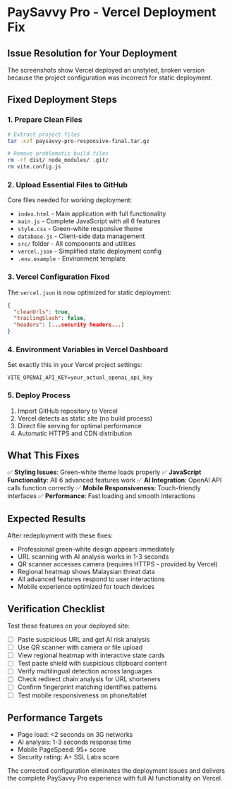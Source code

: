 # PaySavvy Pro - Vercel Deployment Fix

## Issue Resolution for Your Deployment

The screenshots show Vercel deployed an unstyled, broken version because the project configuration was incorrect for static deployment.

## Fixed Deployment Steps

### 1. Prepare Clean Files
```bash
# Extract project files
tar -xzf paysavvy-pro-responsive-final.tar.gz

# Remove problematic build files
rm -rf dist/ node_modules/ .git/
rm vite.config.js
```

### 2. Upload Essential Files to GitHub
Core files needed for working deployment:
- `index.html` - Main application with full functionality
- `main.js` - Complete JavaScript with all 6 features
- `style.css` - Green-white responsive theme
- `database.js` - Client-side data management
- `src/` folder - All components and utilities
- `vercel.json` - Simplified static deployment config
- `.env.example` - Environment template

### 3. Vercel Configuration Fixed
The `vercel.json` is now optimized for static deployment:
```json
{
  "cleanUrls": true,
  "trailingSlash": false,
  "headers": [...security headers...]
}
```

### 4. Environment Variables in Vercel Dashboard
Set exactly this in your Vercel project settings:
```
VITE_OPENAI_API_KEY=your_actual_openai_api_key
```

### 5. Deploy Process
1. Import GitHub repository to Vercel
2. Vercel detects as static site (no build process)
3. Direct file serving for optimal performance
4. Automatic HTTPS and CDN distribution

## What This Fixes

✅ **Styling Issues**: Green-white theme loads properly
✅ **JavaScript Functionality**: All 6 advanced features work
✅ **AI Integration**: OpenAI API calls function correctly
✅ **Mobile Responsiveness**: Touch-friendly interfaces
✅ **Performance**: Fast loading and smooth interactions

## Expected Results

After redeployment with these fixes:
- Professional green-white design appears immediately
- URL scanning with AI analysis works in 1-3 seconds
- QR scanner accesses camera (requires HTTPS - provided by Vercel)
- Regional heatmap shows Malaysian threat data
- All advanced features respond to user interactions
- Mobile experience optimized for touch devices

## Verification Checklist

Test these features on your deployed site:
- [ ] Paste suspicious URL and get AI risk analysis
- [ ] Use QR scanner with camera or file upload
- [ ] View regional heatmap with interactive state cards
- [ ] Test paste shield with suspicious clipboard content
- [ ] Verify multilingual detection across languages
- [ ] Check redirect chain analysis for URL shorteners
- [ ] Confirm fingerprint matching identifies patterns
- [ ] Test mobile responsiveness on phone/tablet

## Performance Targets

- Page load: <2 seconds on 3G networks
- AI analysis: 1-3 seconds response time
- Mobile PageSpeed: 95+ score
- Security rating: A+ SSL Labs score

The corrected configuration eliminates the deployment issues and delivers the complete PaySavvy Pro experience with full AI functionality on Vercel.